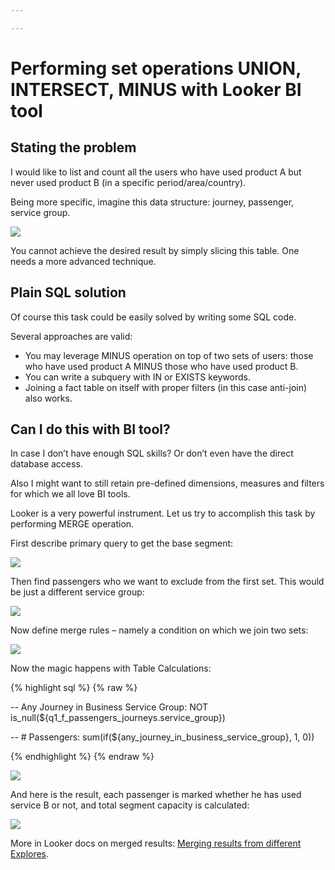 ```yaml
---

---
```

# Performing set operations UNION, INTERSECT, MINUS with Looker BI tool

## Stating the problem

I would like to list and count all the users who have used product A but never used product B (in a specific period/area/country).

Being more specific, imagine this data structure: journey, passenger, service group.

[![](https://habrastorage.org/webt/g7/y7/_m/g7y7_mr7mhuagangfiztlxfepsm.png)](https://habrastorage.org/webt/g7/y7/_m/g7y7_mr7mhuagangfiztlxfepsm.png)

You cannot achieve the desired result by simply slicing this table. One needs a more advanced technique.

## Plain SQL solution

Of course this task could be easily solved by writing some SQL code.

Several approaches are valid:

* You may leverage MINUS operation on top of two sets of users: those who have used product A MINUS those who have used product B.
* You can write a subquery with IN or EXISTS keywords.
* Joining a fact table on itself with proper filters (in this case anti-join) also works.

## Can I do this with BI tool?

In case I don’t have enough SQL skills? Or don’t even have the direct database access.

Also I might want to still retain pre-defined dimensions, measures and filters for which we all love BI tools.

Looker is a very powerful instrument. Let us try to accomplish this task by performing MERGE operation.

First describe primary query to get the base segment:

[![](https://habrastorage.org/webt/hn/1k/_b/hn1k_bkhuprtsqgjjujb0zxjp-y.png)](https://habrastorage.org/webt/hn/1k/_b/hn1k_bkhuprtsqgjjujb0zxjp-y.png)

Then find passengers who we want to exclude from the first set. This would be just a different service group:

[![](https://habrastorage.org/webt/ei/uh/yk/eiuhykjwibwzbclwltgnf4_jqk4.png)](https://habrastorage.org/webt/ei/uh/yk/eiuhykjwibwzbclwltgnf4_jqk4.png)

Now define merge rules – namely a condition on which we join two sets:

[![](https://habrastorage.org/webt/ve/o6/zt/veo6zt0ef1ku-hv4q39ttvpqtue.png)](https://habrastorage.org/webt/ve/o6/zt/veo6zt0ef1ku-hv4q39ttvpqtue.png)

Now the magic happens with Table Calculations:

{% highlight sql %}
{% raw %}

\-- Any Journey in Business Service Group:
NOT is_null(${q1_f_passengers_journeys.service_group})

\-- # Passengers:
sum(if(${any_journey_in_business_service_group}, 1, 0))

{% endhighlight %}
{% endraw %}

[![](https://habrastorage.org/webt/6q/de/5e/6qde5eetmovvdmerwths8-53gpk.png)](https://habrastorage.org/webt/6q/de/5e/6qde5eetmovvdmerwths8-53gpk.png)

And here is the result, each passenger is marked whether he has used service B or not, and total segment capacity is calculated:

[![](https://habrastorage.org/webt/wu/o4/ws/wuo4ws9_l4mpgkukrzdv_1zhpxg.png)](https://habrastorage.org/webt/wu/o4/ws/wuo4ws9_l4mpgkukrzdv_1zhpxg.png)

More in Looker docs on merged results: [Merging results from different Explores](https://docs.looker.com/exploring-data/exploring-data/merged-results).